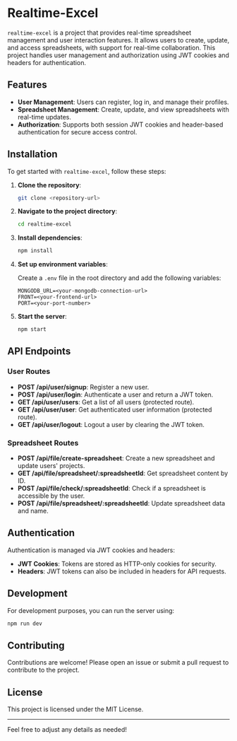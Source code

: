 

# Realtime-Excel

`realtime-excel` is a project that provides real-time spreadsheet management and user interaction features. It allows users to create, update, and access spreadsheets, with support for real-time collaboration. This project handles user management and authorization using JWT cookies and headers for authentication.

## Features

- **User Management**: Users can register, log in, and manage their profiles.
- **Spreadsheet Management**: Create, update, and view spreadsheets with real-time updates.
- **Authorization**: Supports both session JWT cookies and header-based authentication for secure access control.

## Installation

To get started with `realtime-excel`, follow these steps:

1. **Clone the repository**:

   ```bash
   git clone <repository-url>
   ```

2. **Navigate to the project directory**:

   ```bash
   cd realtime-excel
   ```

3. **Install dependencies**:

   ```bash
   npm install
   ```

4. **Set up environment variables**:

   Create a `.env` file in the root directory and add the following variables:

   ```
   MONGODB_URL=<your-mongodb-connection-url>
   FRONT=<your-frontend-url>
   PORT=<your-port-number>
   ```

5. **Start the server**:

   ```bash
   npm start
   ```

## API Endpoints

### User Routes

- **POST /api/user/signup**: Register a new user.
- **POST /api/user/login**: Authenticate a user and return a JWT token.
- **GET /api/user/users**: Get a list of all users (protected route).
- **GET /api/user/user**: Get authenticated user information (protected route).
- **GET /api/user/logout**: Logout a user by clearing the JWT token.

### Spreadsheet Routes

- **POST /api/file/create-spreadsheet**: Create a new spreadsheet and update users' projects.
- **GET /api/file/spreadsheet/:spreadsheetId**: Get spreadsheet content by ID.
- **POST /api/file/check/:spreadsheetId**: Check if a spreadsheet is accessible by the user.
- **POST /api/file/spreadsheet/:spreadsheetId**: Update spreadsheet data and name.

## Authentication

Authentication is managed via JWT cookies and headers:

- **JWT Cookies**: Tokens are stored as HTTP-only cookies for security.
- **Headers**: JWT tokens can also be included in headers for API requests.

## Development

For development purposes, you can run the server using:

```bash
npm run dev
```

## Contributing

Contributions are welcome! Please open an issue or submit a pull request to contribute to the project.

## License

This project is licensed under the MIT License.

---

Feel free to adjust any details as needed!